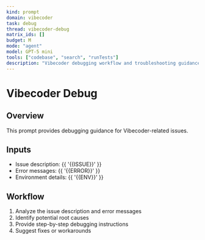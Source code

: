 ```yaml
---
kind: prompt
domain: vibecoder
task: debug
thread: vibecoder-debug
matrix_ids: []
budget: M
mode: "agent"
model: GPT-5 mini
tools: ["codebase", "search", "runTests"]
description: "Vibecoder debugging workflow and troubleshooting guidance."
---
```


# Vibecoder Debug

## Overview

This prompt provides debugging guidance for Vibecoder-related issues.

## Inputs

- Issue description: {{ '{{ISSUE}}' }}
- Error messages: {{ '{{ERROR}}' }}
- Environment details: {{ '{{ENV}}' }}

## Workflow

1. Analyze the issue description and error messages
2. Identify potential root causes
3. Provide step-by-step debugging instructions
4. Suggest fixes or workarounds